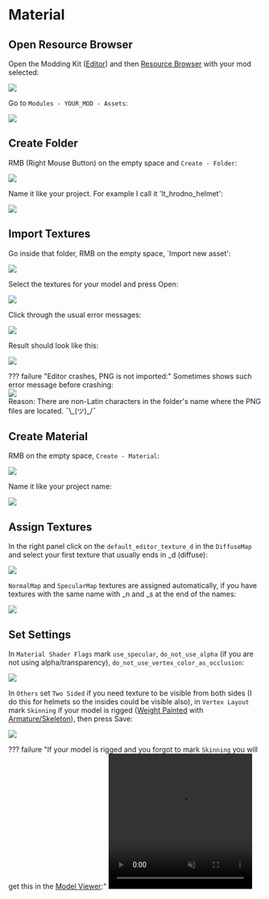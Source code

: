 # Material

## Open Resource Browser

Open the Modding Kit ([Editor](/editor/editor/)) and then [Resource Browser](/editor/resource_browser/) with your mod selected:

![](/pics/2410040940.png)

Go to `Modules - YOUR_MOD - Assets`:

![](/pics/2410040914.png)

## Create Folder

RMB (Right Mouse Button) on the empty space and `Create - Folder`:

![](/pics/2410040916.png)

Name it like your project. For example I call it 'lt_hrodno_helmet':

![](/pics/2410040917.png)

## Import Textures

Go inside that folder, RMB on the empty space, `Import new asset':

![](/pics/2410040919.png)

Select the textures for your model and press Open:

![](/pics/2410040920.png)

Click through the usual error messages:

![](/pics/2410040924.png)

Result should look like this:

![](/pics/2410040943.png)


??? failure "Editor crashes, PNG is not imported:"
    Sometimes shows such error message before crashing:<br>
    ![](/pics/2410041152.png)<br>
    Reason: There are non-Latin characters in the folder's name where the PNG files are located. ¯\\\_(ツ)\_/¯

## Create Material

RMB on the empty space, `Create - Material`:

![](/pics/2410040947.png)

Name it like your project name:

![](/pics/2410040948.png)


## Assign Textures

In the right panel click on the `default_editor_texture_d` in the `DiffuseMap` and select your first texture that usually ends in _d (diffuse):

![](/pics/2410040951.png)

`NormalMap` and `SpecularMap` textures are assigned automatically, if you have textures with the same name with _n and _s at the end of the names:

![](/pics/2410040952.png)


## Set Settings

In `Material Shader Flags` mark `use_specular`, `do_not_use_alpha` (if you are not using alpha/transparency), `do_not_use_vertex_color_as_occlusion`:

![](/pics/2410040955.png)


In `Others` set `Two Sided` if you need texture to be visible from both sides (I do this for helmets so the insides could be visible also), in `Vertex Layout` mark `Skinning` if your model is rigged ([Weight Painted](/3d/weight_painting/) with [Armature/Skeleton](/3d/armature_skeleton/)), then press Save:

![](/pics/2410040956.png)


??? failure "If your model is rigged and you forgot to mark `Skinning` you will get this in the [Model Viewer](/3d/model_viewer/#disabled-skinning):"
    <video width="285" height="269" controls autoplay loop muted>
        <source src="/pics/material_skinning_problem.webm" type="video/webm">
        Your browser does not support the video tag.
    </video>


